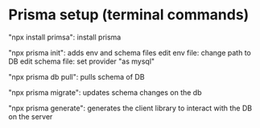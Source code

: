 # Prisma setup (terminal commands)

"npx install primsa": install prisma

"npx prisma init": adds env and schema files
    edit env file: change path to DB
    edit schema file: set provider "as mysql"

"npx prisma db pull": pulls schema of DB

"npx prisma migrate": updates schema changes on the db

"npx prisma generate": generates the client library to interact with the DB on the server